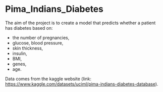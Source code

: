 # Pima_Indians_Diabetes
The aim of the project is to create a model that predicts whether a patient has diabetes based on:
- the number of pregnancies,
- glucose, blood pressure,
- skin thickness,
- insulin,
- BMI,
- genes,
- age.

Data comes from the kaggle website (link: https://www.kaggle.com/datasets/uciml/pima-indians-diabetes-database).
